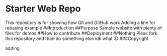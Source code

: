 # Starter Web Repo

This repository is for showing how Git and GitHub work
Adding a line for rebasing example
##Introduction
##Purpose
Sample website with plenty of files for demos
##How to contribute
##Deployment
##Nothing
Pleas fork this repository and than do something else idk what :D
###Copyright

adding